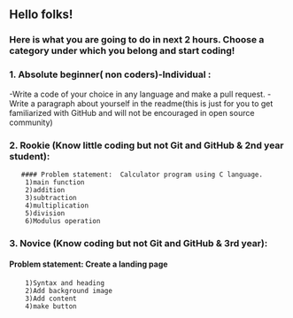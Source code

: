 ## Hello folks!

### Here is what you are going to do in next 2 hours. Choose a category under which you belong and start coding! 


### 1. Absolute beginner( non coders)-Individual : 
 
   -Write a code of your choice in any language and make a pull request.
   -Write a paragraph about yourself in the readme(this is just for you to get familiarized with GitHub and will not be encouraged in open source community) 


### 2. Rookie (Know little coding but not Git and GitHub & 2nd year student):

       #### Problem statement:  Calculator program using C language.
        1)main function
        2)addition
        3)subtraction
        4)multiplication
        5)division  
        6)Modulus operation
    

### 3. Novice (Know coding but not Git  and GitHub & 3rd year):
  #### Problem statement: Create a landing page
        1)Syntax and heading
        2)Add background image
        3)Add content
        4)make button


